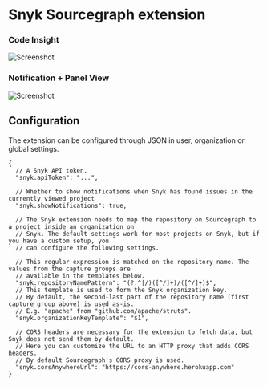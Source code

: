 # Snyk Sourcegraph extension


### Code Insight

<p>
<picture>
<source srcset="https://user-images.githubusercontent.com/37420160/97132254-b948a100-171c-11eb-8dac-d0c02b4ca946.png" media="(prefers-color-scheme: dark)">
<source srcset="https://user-images.githubusercontent.com/37420160/97132234-ac2bb200-171c-11eb-84ac-949c60ceeb82.png" media="(prefers-color-scheme: light)">
<img src="https://user-images.githubusercontent.com/37420160/97132234-ac2bb200-171c-11eb-84ac-949c60ceeb82.png" alt="Screenshot">
</picture>
</p>


### Notification + Panel View

<p>
<picture>
<source srcset="https://user-images.githubusercontent.com/37420160/97132302-d8dfc980-171c-11eb-9d5d-36379841cb3e.png" media="(prefers-color-scheme: dark)">
<source srcset="https://user-images.githubusercontent.com/37420160/97132290-cf566180-171c-11eb-8914-2c39d58cf593.png" media="(prefers-color-scheme: light)">
<img src="https://user-images.githubusercontent.com/37420160/97132290-cf566180-171c-11eb-8914-2c39d58cf593.png" alt="Screenshot">
</picture>
</p>



## Configuration

The extension can be configured through JSON in user, organization or global settings.

```jsonc
{
  // A Snyk API token.
  "snyk.apiToken": "...",

  // Whether to show notifications when Snyk has found issues in the currently viewed project
  "snyk.showNotifications": true,

  // The Snyk extension needs to map the repository on Sourcegraph to a project inside an organization on
  // Snyk. The default settings work for most projects on Snyk, but if you have a custom setup, you
  // can configure the following settings.

  // This regular expression is matched on the repository name. The values from the capture groups are
  // available in the templates below.
  "snyk.repositoryNamePattern": "(?:^|/)([^/]+)/([^/]+)$",
  // This template is used to form the Snyk organization key.
  // By default, the second-last part of the repository name (first capture group above) is used as-is.
  // E.g. "apache" from "github.com/apache/struts".
  "snyk.organizationKeyTemplate": "$1",

  // CORS headers are necessary for the extension to fetch data, but Snyk does not send them by default.
  // Here you can customize the URL to an HTTP proxy that adds CORS headers.
  // By default Sourcegraph's CORS proxy is used.
  "snyk.corsAnywhereUrl": "https://cors-anywhere.herokuapp.com"
}
```

